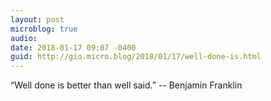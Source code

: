 ```yaml
---
layout: post
microblog: true
audio: 
date: 2018-01-17 09:07 -0400
guid: http://gio.micro.blog/2018/01/17/well-done-is.html
---
```

“Well done is better than well said.” -- Benjamin Franklin
